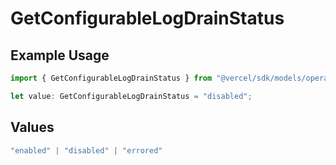 # GetConfigurableLogDrainStatus

## Example Usage

```typescript
import { GetConfigurableLogDrainStatus } from "@vercel/sdk/models/operations/getconfigurablelogdrain.js";

let value: GetConfigurableLogDrainStatus = "disabled";
```

## Values

```typescript
"enabled" | "disabled" | "errored"
```